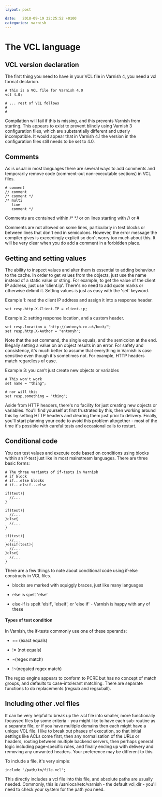 ```yaml
---
layout: post

date:   2018-09-19 22:25:52 +0100
categories: varnish
---
```

The VCL language
================

VCL version declaration
-----------------------

The first thing you need to have in your VCL file in Varnish 4, you need
a vcl format declarion.

    # this is a VCL file for Varnish 4.0
    vcl 4.0;

    # ... rest of VCL follows
    #
    #

Compilation will fail if this is missing, and this prevents Varnish from
starting. This appears to exist to prevent blindly using Varnish 3
configuration files, which are substantially different and utterly
incompatible. It would appear that in Varnish 4.1 the version in the
configuration files still needs to be set to 4.0.

Comments
--------

As is usual in most languages there are several ways to add comments and
temporarily remove code (comment-out non-executable sections) in VCL
files.

    # comment
    // comment
    /* comment */
    /* multi
       line
       comment */

Comments are contained within /\* \*/ or on lines starting with // or \#

Comments are not allowed on some lines, particularly in test blocks or
between lines that don't end in semicolons. However, the error message
the compiler gives is exceedingly explicit so don't worry too much about
this. It will be very clear when you do add a comment in a forbidden
place.

Getting and setting values
--------------------------

The ability to inspect values and alter them is essential to adding
behaviour to the cache. In order to get values from the objects, just
use the name instead of a static value or string. For example, to get
the value of the client IP address, just use 'client.ip'. There's no
need to add quote marks or otherwise delimit it. Setting values is just
as easy with the 'set' keyword.

Example 1: read the client IP address and assign it into a response
header.

    set resp.http.X-Client-IP = client.ip;

Example 2: setting response location, and a custom header.

    set resp.location = "http://antonyh.co.uk/book/";
    set resp.http.X-Author = "antonyh";

Note that the set command, the single equals, and the semicolon at the
end. Illegally setting a value on an object results in an error. For
safety and consistency, it's much better to assume that everything in
Varnish is case sensitive even though it's sometimes not. For example,
HTTP headers match regardless of case.

Example 3: you can't just create new objects or variables

    # This won't work
    set name = "thing";

    # nor will this
    set resp.something = "thing";

Aside from HTTP headers, there's no facility for just creating new
objects or variables. You'll find yourself at first frustrated by this,
then working around this by setting HTTP headers and clearing them just
prior to delivery. Finally, you'll start planning your code to avoid
this problem altogether - most of the time it's possible with careful
tests and occasional calls to restart.

Conditional code
----------------

You can test values and execute code based on conditions using blocks
within an if-test just like in most mainstream languages. There are
three basic forms:

    # The three variants of if-tests in Varnish
    # if block
    # if...else blocks
    # if...elsif...else 

    if(test){
      //...
    }

    if(test){
      //...
    }else{
      //...
    }

    if(test){
      //...
    }elsif(test){
      //...
    }else{
      //...
    }

There are a few things to note about conditional code using if-else
constructs in VCL files.

-   blocks are marked with squiggly braces, just like many languages

-   else is spelt 'else'

-   else-if is spelt 'elsif', 'elseif', or 'else if' - Varnish is happy
    with any of these

#### Types of test condition

In Varnish, the if-tests commonly use one of these operands:

-   == (exact equals)

-   != (not equals)

-   \~(regex match)

-   !\~(negated regex match)

The regex engine appears to conform to PCRE but has no concept of match
groups, and defaults to case-intolerant matching. There are separate
functions to do replacements (regsub and regsuball).

Including other .vcl files
--------------------------

It can be very helpful to break up the .vcl file into smaller, more
functionally focussed files by some criteria - you might like to have
each sub-routine as a separate file, or if you have multiple domains
then each might have a unique VCL file. I like to break out phases of
execution, so that initial settings like ACLs come first, then any
normalisation of the URLs or headers, routing between multiple backend
servers, then perhaps general logic including page-specific rules, and
finally ending up with delivery and removing any unwanted headers. Your
preference may be different to this.

To include a file, it's very simple:

    include "/path/to/file.vcl"; 

This directly includes a vcl file into this file, and absolute paths are
usually needed. Commonly, this is /usr/local/etc/varnish - the default
vcl\_dir - you'll need to check your system for the path you need.
